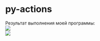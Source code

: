 # py-actions
Результат выполнения моей программы:<br>
<img src="https://github.com/egabcd/py-actions/worlflows/my-code-testing        /badge.svg?branch=main"></br>
<img src="https://github.com/egabcd/dev0303   /workflows/CI-Dictionary-unit-test/badge.svg?branch=main"></br>
          

